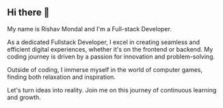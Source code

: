 ## Hi there 👋

My name is Rishav Mondal and I'm a Full-stack Developer.

As a dedicated Fullstack Developer, I excel in creating seamless and efficient digital experiences, whether it's on the frontend or backend. My coding journey is driven by a passion for innovation and problem-solving.

Outside of coding, I immerse myself in the world of computer games, finding both relaxation and inspiration. 

Let's turn ideas into reality. Join me on this journey of continuous learning and growth.

<!--
**CallSignRishav/CallSignRishav** is a ✨ _special_ ✨ repository because its `README.md` (this file) appears on your GitHub profile.

Here are some ideas to get you started:

- 🔭 I’m currently working on ...
- 🌱 I’m currently learning ...
- 👯 I’m looking to collaborate on ...
- 🤔 I’m looking for help with ...
- 💬 Ask me about ...
- 📫 How to reach me: ...
- 😄 Pronouns: ...
- ⚡ Fun fact: ...
-->
